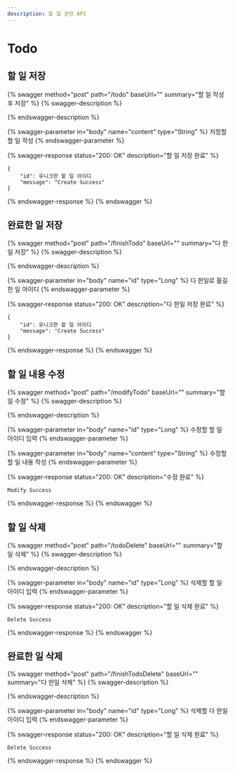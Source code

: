 ```yaml
---
description: 할 일 관련 API
---
```


# Todo

## 할 일 저장

{% swagger method="post" path="/todo" baseUrl="" summary="할 일 작성 후 저장" %}
{% swagger-description %}

{% endswagger-description %}

{% swagger-parameter in="body" name="content" type="String" %}
저정할 할 일 작성
{% endswagger-parameter %}

{% swagger-response status="200: OK" description="할 일 저장 완료" %}
```
{
    "id": 유니크한 할 일 아이디
    "message": "Create Success"
}
```
{% endswagger-response %}
{% endswagger %}





## 완료한 일 저장

{% swagger method="post" path="/finishTodo" baseUrl="" summary="다 한일 저장" %}
{% swagger-description %}

{% endswagger-description %}

{% swagger-parameter in="body" name="id" type="Long" %}
다 한일로 옮길 한 일 아이디
{% endswagger-parameter %}

{% swagger-response status="200: OK" description="다 한일 저장 완료" %}
```
{
    "id": 유니크한 할 일 아이디
    "message": "Create Success"
}
```
{% endswagger-response %}
{% endswagger %}





## 할 일 내용 수정

{% swagger method="post" path="/modifyTodo" baseUrl="" summary="할 일 수정" %}
{% swagger-description %}

{% endswagger-description %}

{% swagger-parameter in="body" name="id" type="Long" %}
수정할 할 일 아이디 입력
{% endswagger-parameter %}

{% swagger-parameter in="body" name="content" type="String" %}
수정할 할 일 내용 작성
{% endswagger-parameter %}

{% swagger-response status="200: OK" description="수정 완료" %}
```
Modify Success
```
{% endswagger-response %}
{% endswagger %}





## 할 일 삭제

{% swagger method="post" path="/todoDelete" baseUrl="" summary="할 일 삭제" %}
{% swagger-description %}

{% endswagger-description %}

{% swagger-parameter in="body" name="id" type="Long" %}
삭제할 할 일 아이디 입력
{% endswagger-parameter %}

{% swagger-response status="200: OK" description="할 일 삭제 완료" %}
```
Delete Success
```
{% endswagger-response %}
{% endswagger %}





## 완료한 일 삭제

{% swagger method="post" path="/finishTodoDelete" baseUrl="" summary="다 한일 삭제" %}
{% swagger-description %}

{% endswagger-description %}

{% swagger-parameter in="body" name="id" type="Long" %}
삭제할 다 한일 아이디 입력
{% endswagger-parameter %}

{% swagger-response status="200: OK" description="할 일 삭제 완료" %}
```
Delete Success
```
{% endswagger-response %}
{% endswagger %}





